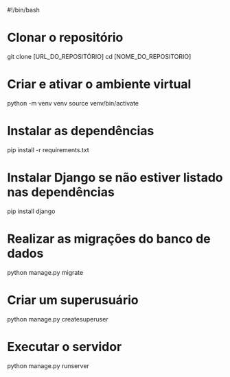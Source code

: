 #!/bin/bash

# Clonar o repositório
git clone [URL_DO_REPOSITÓRIO]
cd [NOME_DO_REPOSITORIO]

# Criar e ativar o ambiente virtual
python -m venv venv
source venv/bin/activate

# Instalar as dependências
pip install -r requirements.txt

# Instalar Django se não estiver listado nas dependências
pip install django

# Realizar as migrações do banco de dados
python manage.py migrate

# Criar um superusuário
python manage.py createsuperuser

# Executar o servidor
python manage.py runserver
